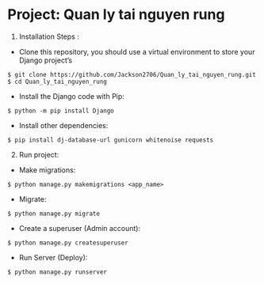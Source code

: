 # Project: Quan ly tai nguyen rung
1. Installation Steps :
- Clone this repository, you should use a virtual environment to store your Django project’s
```shell
$ git clone https://github.com/Jackson2706/Quan_ly_tai_nguyen_rung.git
$ cd Quan_ly_tai_nguyen_rung
```
- Install the Django code with Pip:
```shell
$ python -m pip install Django
```
- Install other dependencies:
```shell
$ pip install dj-database-url gunicorn whitenoise requests
```
2. Run project:
- Make migrations:
```shell
$ python manage.py makemigrations <app_name>
```
- Migrate:
```shell
$ python manage.py migrate
```
- Create a superuser (Admin account):
```shell
$ python manage.py createsuperuser
```
- Run Server (Deploy):
```shell
$ python manage.py runserver
```
